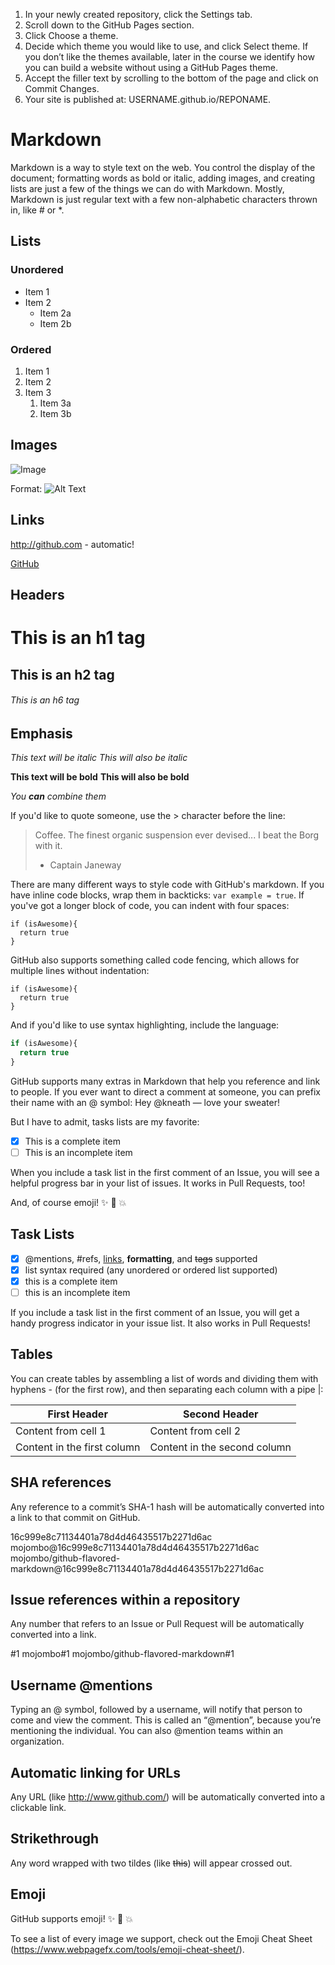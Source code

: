 1. In your newly created repository, click the Settings tab.
2. Scroll down to the GitHub Pages section.
3. Click Choose a theme.
4. Decide which theme you would like to use, and click Select theme.
  If you don’t like the themes available, later in the course we identify how you can build a website without using a GitHub Pages theme.
5. Accept the filler text by scrolling to the bottom of the page and click on Commit Changes.
6. Your site is published at: USERNAME.github.io/REPONAME.


# Markdown

Markdown is a way to style text on the web. You control the display of the document; formatting words as bold or italic, adding images, and creating lists are just a few of the things we can do with Markdown. Mostly, Markdown is just regular text with a few non-alphabetic characters thrown in, like # or *.


## Lists

### Unordered

* Item 1
* Item 2
  * Item 2a
  * Item 2b
### Ordered

1. Item 1
1. Item 2
1. Item 3
   1. Item 3a
   1. Item 3b

## Images

![Image](/image.jpg)

Format: ![Alt Text](url)

## Links

http://github.com - automatic!

[GitHub](http://github.com)

## Headers

# This is an h1 tag
## This is an h2 tag
###### This is an h6 tag

## Emphasis

*This text will be italic*
_This will also be italic_

**This text will be bold**
__This will also be bold__

_You **can** combine them_

If you'd like to quote someone, use the > character before the line:

> Coffee. The finest organic suspension ever devised... I beat the Borg with it.
> - Captain Janeway


There are many different ways to style code with GitHub's markdown. If you have inline code blocks, wrap them in backticks: `var example = true`.  If you've got a longer block of code, you can indent with four spaces:

    if (isAwesome){
      return true
    }

GitHub also supports something called code fencing, which allows for multiple lines without indentation:

```
if (isAwesome){
  return true
}
```

And if you'd like to use syntax highlighting, include the language:

```javascript
if (isAwesome){
  return true
}
```

GitHub supports many extras in Markdown that help you reference and link to people. If you ever want to direct a comment at someone, you can prefix their name with an @ symbol: Hey @kneath — love your sweater!

But I have to admit, tasks lists are my favorite:

- [x] This is a complete item
- [ ] This is an incomplete item

When you include a task list in the first comment of an Issue, you will see a helpful progress bar in your list of issues. It works in Pull Requests, too!

And, of course emoji! :sparkles: :camel: :boom:


## Task Lists

- [x] @mentions, #refs, [links](), **formatting**, and <del>tags</del> supported
- [x] list syntax required (any unordered or ordered list supported)
- [x] this is a complete item
- [ ] this is an incomplete item

If you include a task list in the first comment of an Issue, you will get a handy progress indicator in your issue list. It also works in Pull Requests!

## Tables

You can create tables by assembling a list of words and dividing them with hyphens - (for the first row), and then separating each column with a pipe |:

First Header | Second Header
------------ | -------------
Content from cell 1 | Content from cell 2
Content in the first column | Content in the second column


## SHA references

Any reference to a commit’s SHA-1 hash will be automatically converted into a link to that commit on GitHub.

16c999e8c71134401a78d4d46435517b2271d6ac
mojombo@16c999e8c71134401a78d4d46435517b2271d6ac
mojombo/github-flavored-markdown@16c999e8c71134401a78d4d46435517b2271d6ac

## Issue references within a repository

Any number that refers to an Issue or Pull Request will be automatically converted into a link.

#1
mojombo#1
mojombo/github-flavored-markdown#1

## Username @mentions

Typing an @ symbol, followed by a username, will notify that person to come and view the comment. This is called an “@mention”, because you’re mentioning the individual. You can also @mention teams within an organization.

## Automatic linking for URLs

Any URL (like http://www.github.com/) will be automatically converted into a clickable link.

## Strikethrough

Any word wrapped with two tildes (like ~~this~~) will appear crossed out.

## Emoji

GitHub supports emoji! :sparkles: :camel: :boom:

To see a list of every image we support, check out the Emoji Cheat Sheet (https://www.webpagefx.com/tools/emoji-cheat-sheet/).
